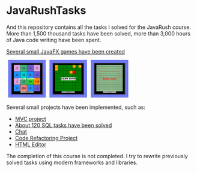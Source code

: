 # JavaRushTasks

And this repository contains all the tasks I solved for the JavaRush course. More than 1,500 thousand tasks have been
solved, more than 3,000 hours of Java code writing have been spent.

[Several small JavaFX games have been created](https://github.com/SergUstin/JavaRushTasks/tree/master/8.Games/src/com/javarush/games)

<div style = "display : flex; flex-wrap : wrap; width: 100%; height : 100%">
  <div style = "margin: 0 5px">
    <img src = "Game2048.png"  width = "100" height = "100">  
  </div>
  <div style = " margin: 0 5px">
     <img src="mines.png" width = "100" height = "100">             
  </div>
  <div style = "margin: 0 5px">
      <img src="snake.png"  width = "100" height = "100">
  </div>
</div>

Several small projects have been implemented, such as:

- [MVC project](https://github.com/SergUstin/JavaRushTasks/tree/master/3.JavaMultithreading/src/com/javarush/task/task36/task3608)
- [About 120 SQL tasks have been solved](https://github.com/SergUstin/JavaRushTasks/tree/master/3.JavaMultithreading/src/com/javarush/task/sql)
- [Chat](https://github.com/SergUstin/JavaRushTasks/tree/master/3.JavaMultithreading/src/com/javarush/task/task30/task3008)
- [Code Refactoring Project](https://github.com/SergUstin/JavaRushTasks/tree/master/3.JavaMultithreading/src/com/javarush/task/task29/task2909)
- [HTML Editor](https://github.com/SergUstin/JavaRushTasks/tree/master/3.JavaMultithreading/src/com/javarush/task/task32/task3209)

The completion of this course is not completed.
I try to rewrite previously solved tasks using modern frameworks and libraries.
